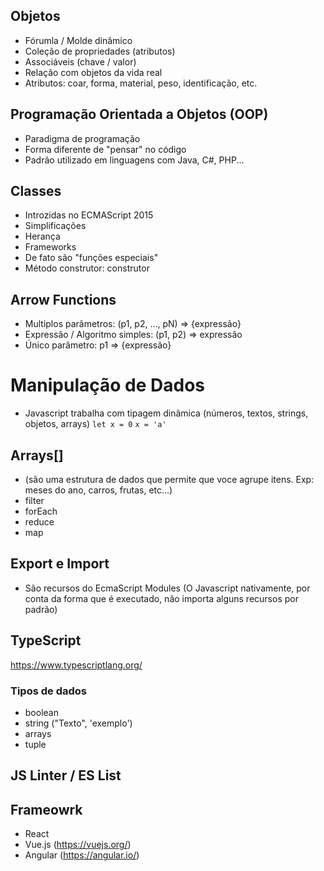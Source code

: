 ## Objetos
- Fórumla / Molde dinâmico
- Coleção de propriedades (atributos)
- Associáveis (chave / valor)
- Relação com objetos da vida real
- Atributos: coar, forma, material, peso, identificação, etc.


## Programação Orientada a Objetos (OOP)
- Paradigma de programação
- Forma diferente de "pensar" no código
- Padrão utilizado em linguagens com Java, C#, PHP...

## Classes
- Introzidas no ECMAScript 2015
- Simplificações
- Herança
- Frameworks
- De fato são "funções especiais"
- Método construtor: construtor

## Arrow Functions
- Multiplos parâmetros: (p1, p2, ..., pN) => {expressão}
- Expressão / Algoritmo simples: (p1, p2) => expressão
- Único parâmetro: p1 => {expressão}

# Manipulação de Dados
- Javascript trabalha com tipagem dinâmica (números, textos, strings, objetos, arrays)
 `let x = 0` 
 `x = 'a'` 

 ## Arrays[] 
 - (são uma estrutura de dados que permite que voce agrupe itens. Exp: meses do ano, carros, frutas, etc...)
 - filter
 - forEach
 - reduce
 - map


 ## Export e Import 
 - São recursos do EcmaScript Modules (O Javascript nativamente, por conta da forma que é executado, não importa alguns recursos por padrão)


 ## TypeScript
 https://www.typescriptlang.org/

 ### Tipos de dados
 - boolean
 - string ("Texto", 'exemplo')
 - arrays
 - tuple


 ## JS Linter / ES List


 ## Frameowrk
 - React
 - Vue.js (https://vuejs.org/)
 - Angular (https://angular.io/)